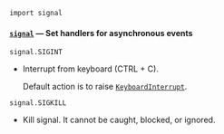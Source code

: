 ```
import signal
```

#### [`signal`](https://docs.python.org/3/library/signal.html#module-signal "signal: Set handlers for asynchronous events.") — Set handlers for asynchronous events

```
signal.SIGINT
```

- Interrupt from keyboard (CTRL + C).

	Default action is to raise [`KeyboardInterrupt`](https://docs.python.org/3/library/exceptions.html#KeyboardInterrupt "KeyboardInterrupt").

```
signal.SIGKILL
```

- Kill signal. It cannot be caught, blocked, or ignored.